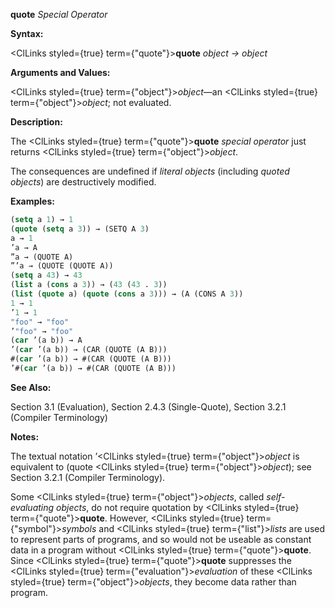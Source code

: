 **quote** *Special Operator* 



**Syntax:** 



<ClLinks styled={true} term={"quote"}><b>quote</b></ClLinks> *object → object* 



**Arguments and Values:** 



<ClLinks styled={true} term={"object"}><i>object</i></ClLinks>—an <ClLinks styled={true} term={"object"}><i>object</i></ClLinks>; not evaluated. 



**Description:** 



The <ClLinks styled={true} term={"quote"}><b>quote</b></ClLinks> *special operator* just returns <ClLinks styled={true} term={"object"}><i>object</i></ClLinks>. 



The consequences are undefined if *literal objects* (including *quoted objects*) are destructively modified. 



**Examples:**
```lisp
(setq a 1) → 1 
(quote (setq a 3)) → (SETQ A 3) 
a → 1 
’a → A 
”a → (QUOTE A)  
”’a → (QUOTE (QUOTE A)) 
(setq a 43) → 43 
(list a (cons a 3)) → (43 (43 . 3)) 
(list (quote a) (quote (cons a 3))) → (A (CONS A 3)) 
1 → 1 
’1 → 1 
"foo" → "foo" 
’"foo" → "foo" 
(car ’(a b)) → A 
’(car ’(a b)) → (CAR (QUOTE (A B))) 
#(car ’(a b)) → #(CAR (QUOTE (A B))) 
’#(car ’(a b)) → #(CAR (QUOTE (A B))) 
```
**See Also:** 



Section 3.1 (Evaluation), Section 2.4.3 (Single-Quote), Section 3.2.1 (Compiler Terminology) 



**Notes:** 



The textual notation ’<ClLinks styled={true} term={"object"}><i>object</i></ClLinks> is equivalent to (quote <ClLinks styled={true} term={"object"}><i>object</i></ClLinks>); see Section 3.2.1 (Compiler Terminology). 



Some <ClLinks styled={true} term={"object"}><i>objects</i></ClLinks>, called *self-evaluating objects*, do not require quotation by <ClLinks styled={true} term={"quote"}><b>quote</b></ClLinks>. However, <ClLinks styled={true} term={"symbol"}><i>symbols</i></ClLinks> and <ClLinks styled={true} term={"list"}><i>lists</i></ClLinks> are used to represent parts of programs, and so would not be useable as constant data in a program without <ClLinks styled={true} term={"quote"}><b>quote</b></ClLinks>. Since <ClLinks styled={true} term={"quote"}><b>quote</b></ClLinks> suppresses the <ClLinks styled={true} term={"evaluation"}><i>evaluation</i></ClLinks> of these <ClLinks styled={true} term={"object"}><i>objects</i></ClLinks>, they become data rather than program. 




